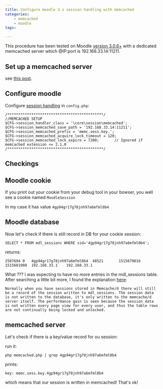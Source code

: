 ```yaml
---
title: Configure moodle 3.x session handling with memcached
categories:
    - memcached
    - moodle
tags:

---
```


This procedure has been tested on Moodle [version 3.0.6+](https://github.com/moodle/moodle/commit/7223cd2518ad3b37901b736d6b62e7badd4ecaa1) with a dedicated memcached server which @IP:port is 192.168.33.14:11211.

## Set up a  memcached server

see [this post](/blog2018-01-11-php7-nginx-memcached-session).

## Configure moodle

Configure [session handling](https://docs.moodle.org/30/en/Session_handling#Memcached) in `config.php`:

    /********************************************/
    //MEMCACHED SETUP
    $CFG->session_handler_class = '\core\session\memcached';
    $CFG->session_memcached_save_path = '192.168.33.14:11211';
    $CFG->session_memcached_prefix = 'memc.sess.key.';
    $CFG->session_memcached_acquire_lock_timeout = 120;
    $CFG->session_memcached_lock_expire = 7200;       // Ignored if memcached extension <= 2.1.0
    /********************************************/
    
    
## Checkings

## Moodle cookie

If you print out your cookie from your debug tool in your bowser, you well see a cookie named `MoodleSession`

In my case it has value `4gp94gr17g78jnh97a6mfml0b4`

## Moodle database

Now let's check if there is still record in DB for your cookie session: 

    SELECT * FROM mdl_sessions WHERE sid='4gp94gr17g78jnh97a6mfml0b4';

returns: 
 
    2507694	0	4gp94gr17g78jnh97a6mfml0b4	48521		1515679016	1515681908	192.168.33.1	192.168.33.1

    
What ??? I was expecting to have no more entries in the mdl_sessions table.
After searching a little bit more, I found the explanation [here](https://moodle.org/mod/forum/discuss.php?d=326352):

    Normally when you have sessions stored in Memcache/d there will still be a record of the session written to mdl_sessions. The session data is not written to the database, it's only written to the memcache/d server itself. The performance gain is seen because the session data is not written every page view for every user, and thus the table rows are not continually being locked and unlocked.
    
## memcached server

Let's check if there is a key/value record for ou session: 

<script src="https://gist.github.com/benIT/2e63d3541f4f46d9a47777d467549d2e.js"></script>

run it: 

    php memcached.php | grep 4gp94gr17g78jnh97a6mfml0b4
    
prints: 

    key: memc.sess.key.4gp94gr17g78jnh97a6mfml0b4

which means that our session is written in memcached! That's ok!
    
    